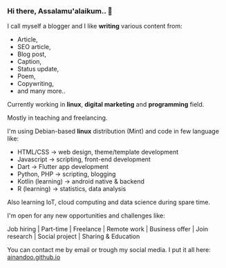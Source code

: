 ### Hi there, Assalamu'alaikum.. 👋

I call myself a blogger and I like **writing** various content from:

- Article,
- SEO article,
- Blog post, 
- Caption, 
- Status update,
- Poem,
- Copywriting,
- and many more..

Currently working in **linux**, **digital marketing** and **programming** field.

Mostly in teaching and freelancing.

I'm using Debian-based **linux** distribution (Mint) and code in few language like:

- HTML/CSS -> web design, theme/template development
- Javascript -> scripting, front-end development
- Dart -> Flutter app development
- Python, PHP -> scripting, blogging
- Kotlin (learning) -> android native & backend
- R (learning) -> statistics, data analysis

Also learning IoT, cloud computing and data science during spare time.

I'm open for any new opportunities and challenges like:

Job hiring | Part-time | Freelance | Remote work | Business offer | Join research | Social project | Sharing & Education

You can contact me by email or trough my social media. 
I put it all here: <a href="https://ainandoo.github.io">ainandoo.github.io<a/>

<!--
**ainandoo/ainandoo** is a ✨ _special_ ✨ repository because its `README.md` (this file) appears on your GitHub profile.

Here are some ideas to get you started:

- 🔭 I’m currently working on ...
- 🌱 I’m currently learning ...
- 👯 I’m looking to collaborate on ...
- 🤔 I’m looking for help with ...
- 💬 Ask me about ...
- 📫 How to reach me: ...
- 😄 Pronouns: ...
- ⚡ Fun fact: ...
-->
